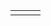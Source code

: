 <!--
<table>
    <tr>
      <td>1</td>
      <th><audio controls autoplay>
        <source src="https://github.com/eric551130/MusicDemo/raw/refs/heads/main/WAV_1111/song_1_0.88713.wav"
        type="audio/mpeg">
       </audio></th>
    </tr>
    <tr>
      <td>2</td>
      <td><audio controls autoplay>
        <source src="https://github.com/eric551130/MusicDemo/raw/refs/heads/main/WAV_1111/song_2_0.86003.wav"
        type="audio/mpeg">
       </audio></td>
    </tr>
    <tr>
      <td>3</td>
      <th><audio controls autoplay>
        <source src="https://github.com/eric551130/MusicDemo/raw/refs/heads/main/WAV_1111/song_3_0.92767.wav"
        type="audio/mpeg">
       </audio></th>   
    </tr>  
    <tr>
        <td>4</td>
      <td><audio controls autoplay>
        <source src="https://github.com/eric551130/MusicDemo/raw/refs/heads/main/WAV_1111/song_4_0.89385.wav"
        type="audio/mpeg">
       </audio></td>
    </tr>
    <tr>
        <td>5</td>
      <td><audio controls autoplay>
        <source src="https://github.com/eric551130/MusicDemo/raw/refs/heads/main/WAV_1111/song_5_0.83701.wav"
        type="audio/mpeg">
       </audio></td>
    </tr>
</table>
-->

<table>
  <tr>
      <td>
        <div>
          <midi-visualizer 
            type="piano-roll" 
            src="https://cdn.jsdelivr.net/gh/cifkao/html-midi-player@2b12128/jazz.mid"
            id="mainVisualizer">
          </midi-visualizer>
          <midi-player 
            src="https://cdn.jsdelivr.net/gh/cifkao/html-midi-player@2b12128/jazz.mid" 
            sound-font visualizer="#mainVisualizer">
          </midi-player>
        </div>
      </td>
      <td>
        <div>
          <midi-visualizer type="piano-roll" id="mainVisualizer2" src="https://cdn.jsdelivr.net/gh/cifkao/html-midi-player@2b12128/jazz.mid"></midi-visualizer>
          <midi-player src="https://cdn.jsdelivr.net/gh/cifkao/html-midi-player@2b12128/jazz.mid" sound-font visualizer="#mainVisualizer2" id="mainPlayer">
          </midi-player>
        </div>        
      </td>
      <td>
        <div>
          <midi-player
            src="https://cdn.jsdelivr.net/gh/cifkao/html-midi-player@2b12128/jazz.mid"
            sound-font visualizer="#section3 midi-visualizer">
          </midi-player>
          <midi-visualizer
            src="https://cdn.jsdelivr.net/gh/cifkao/html-midi-player@2b12128/jazz.mid">
          </midi-visualizer>
        </div>        
      </td>
  </tr>


</table>

<script src="https://cdn.jsdelivr.net/combine/npm/tone@14.7.58,npm/@magenta/music@1.23.1/es6/core.js,npm/focus-visible@5,npm/html-midi-player@1.4.0"></script>
